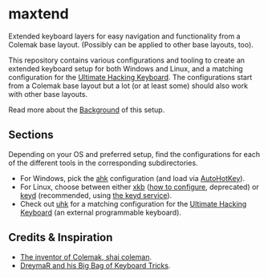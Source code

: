 # maxtend
Extended keyboard layers for easy navigation and functionality from a Colemak base layout. (Possibly can be applied to other base layouts, too).

This repository contains various configurations and tooling to create an extended keyboard setup for both Windows and Linux, and a matching configuration for the [Ultimate Hacking Keyboard](https://ultimatehackingkeyboard.com). The configurations start from a Colemak base layout but a lot (or at least some) should also work with other base layouts.

Read more about the [Background](BACKGROUND.md) of this setup.

## Sections
Depending on your OS and preferred setup, find the configurations for each of the different tools in the corresponding subdirectories. 
- For Windows, pick the [ahk](ahk/) configuration (and load via [AutoHotKey](https://www.autohotkey.com/)).
- For Linux, choose between either [xkb](xkb/) ([how to configure](xkb/HOWTO), deprecated) or [keyd](keyd/) (recommended, using [the keyd service](https://github.com/rvaiya/keyd)).
- Check out [uhk](uhk/) for a matching configuration for the [Ultimate Hacking Keyboard](https://ultimatehackingkeyboard.com) (an external programmable keyboard).

## Credits & Inspiration
- [The inventor of Colemak, shai coleman](https://colemak.com).
- [DreymaR and his Big Bag of Keyboard Tricks](https://dreymar.colemak.org/).
